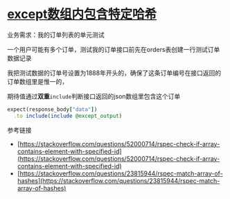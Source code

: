 # [except数组内包含特定哈希](/2019/12_1/except_array_include_hash.md)

业务需求：我的订单列表的单元测试

一个用户可能有多个订单，测试我的订单接口前先在orders表创建一行测试订单数据记录

我把测试数据的订单号设置为1888年开头的，确保了这条订单编号在接口返回的订单数组里是惟一的，

期待值通过**双重**`include`判断接口返回的json数组里包含这个订单

```ruby
expect(response_body["data"])
  .to include(include @except_output)
```

<i class="fa fa-hashtag mytitle"></i>
参考链接

- [https://stackoverflow.com/questions/52000714/rspec-check-if-array-contains-element-with-specified-id](https://stackoverflow.com/questions/52000714/rspec-check-if-array-contains-element-with-specified-id)
- [https://stackoverflow.com/questions/23815944/rspec-match-array-of-hashes](https://stackoverflow.com/questions/23815944/rspec-match-array-of-hashes)